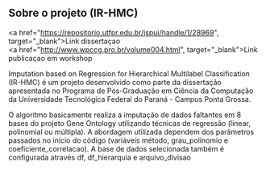 ## Sobre o projeto (IR-HMC)

<a href="https://repositorio.utfpr.edu.br/jspui/handle/1/28969", target="_blank">Link dissertaçao</a><br>
<a href="http://www.wpccg.pro.br/volume004.html", target="_blank">Link publicaçao em workshop</a>

<p>Imputation based on Regression for Hierarchical Multilabel Classification (IR-HMC) é um projeto desenvolvido como parte da dissertação apresentada no Programa de Pós-Graduação em Ciência da Computação da Universidade Tecnológica Federal do Paraná - Campus Ponta Grossa.</p>

<p>O algoritmo basicamente realiza a imputação de dados faltantes em 8 bases do projeto Gene Ontology utilizando técnicas de regressão (linear, polinomial ou múltipla). A abordagem utilizada dependem dos parâmetros passados no início do código (variáveis método, grau_polinomio e coeficiente_correlacao). A base de dados selecionada também é configurada através df, df_hierarquia e arquivo_divisao</p>
